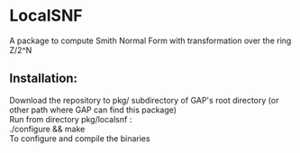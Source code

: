 # LocalSNF

A package to compute Smith Normal Form with transformation over the ring Z/2^N

## Installation:
Download the repository to pkg/ subdirectory of GAP's root directory (or other path where GAP can find this package)<br>
Run from directory pkg/localsnf :<br>
./configure && make <br>
To configure and compile the binaries
